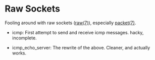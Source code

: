 # Raw Sockets

Fooling around with raw sockets ([raw(7)](https://www.man7.org/linux/man-pages/man7/raw.7.html)), especially [packet(7)](https://www.man7.org/linux/man-pages/man7/packet.7.html).

- icmp: First attempt to send and receive icmp messages. hacky, incomplete.

- icmp_echo_server: The rewrite of the above. Cleaner, and actually works.
